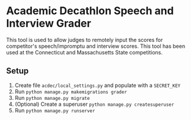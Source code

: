 # Academic Decathlon Speech and Interview Grader

This tool is used to allow judges to remotely input the scores for competitor's speech/impromptu and interview scores. This tool has been used at the Connecticut and Massachusetts State competitions.

## Setup 

1. Create file `acdec/local_settings.py` and populate with a `SECRET_KEY`
2. Run `python manage.py makemigrations grader`
3. Run `python manage.py migrate`
4. (Optional) Create a superuser `python manage.py createsuperuser`
5. Run `python manage.py runserver`
